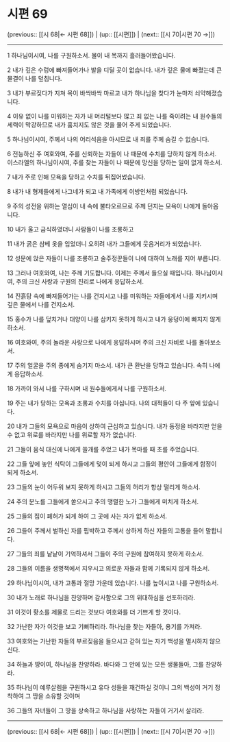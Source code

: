 # 시편 69

(previous:: [[시 68|← 시편 68]]) | (up:: [[시편]]) | (next:: [[시 70|시편 70 →]])

***




1 
하나님이시여, 나를 구원하소서. 물이 내 목까지 흘러들어왔습니다. 



2 
내가 깊은 수렁에 빠져들어가나 발을 디딜 곳이 없습니다. 내가 깊은 물에 빠졌는데 큰 물결이 나를 덮칩니다. 



3 
내가 부르짖다가 지쳐 목이 바싹바싹 마르고 내가 하나님을 찾다가 눈마저 쇠약해졌습니다. 



4 
이유 없이 나를 미워하는 자가 내 머리털보다 많고 죄 없는 나를 죽이려는 내 원수들의 세력이 막강하므로 내가 훔치지도 않은 것을 물어 주게 되었습니다. 



5 
하나님이시여, 주께서 나의 어리석음을 아시므로 내 죄를 주께 숨길 수 없습니다. 



6 
전능하신 주 여호와여, 주를 신뢰하는 자들이 나 때문에 수치를 당하지 않게 하소서. 이스라엘의 하나님이시여, 주를 찾는 자들이 나 때문에 망신을 당하는 일이 없게 하소서. 



7 
내가 주로 인해 모욕을 당하고 수치를 뒤집어썼습니다. 



8 
내가 내 형제들에게 나그네가 되고 내 가족에게 이방인처럼 되었습니다. 



9 
주의 성전을 위하는 열심이 내 속에 불타오르므로 주께 던지는 모욕이 나에게 돌아옵니다. 



10 
내가 울고 금식하였더니 사람들이 나를 조롱하고 



11 
내가 굵은 삼베 옷을 입었더니 오히려 내가 그들에게 웃음거리가 되었습니다. 



12 
성문에 앉은 자들이 나를 조롱하고 술주정꾼들이 나에 대하여 노래를 지어 부릅니다. 



13 
그러나 여호와여, 나는 주께 기도합니다. 이제는 주께서 들으실 때입니다. 하나님이시여, 주의 크신 사랑과 구원의 진리로 나에게 응답하소서. 



14 
진흙탕 속에 빠져들어가는 나를 건지시고 나를 미워하는 자들에게서 나를 지키시며 깊은 물에서 나를 건지소서. 



15 
홍수가 나를 덮치거나 대양이 나를 삼키지 못하게 하시고 내가 웅덩이에 빠지지 않게 하소서. 



16 
여호와여, 주의 놀라운 사랑으로 나에게 응답하시며 주의 크신 자비로 나를 돌아보소서. 



17 
주의 얼굴을 주의 종에게 숨기지 마소서. 내가 큰 환난을 당하고 있습니다. 속히 나에게 응답하소서. 



18 
가까이 와서 나를 구하시며 내 원수들에게서 나를 구원하소서. 



19 
주는 내가 당하는 모욕과 조롱과 수치를 아십니다. 나의 대적들이 다 주 앞에 있습니다. 



20 
내가 그들의 모욕으로 마음이 상하여 근심하고 있습니다. 내가 동정을 바라지만 얻을 수 없고 위로를 바라지만 나를 위로할 자가 없습니다. 



21 
그들이 음식 대신에 나에게 쓸개를 주었고 내가 목마를 때 초를 주었습니다. 



22 
그들 앞에 놓인 식탁이 그들에게 덫이 되게 하시고 그들의 평안이 그들에게 함정이 되게 하소서. 



23 
그들의 눈이 어두워 보지 못하게 하시고 그들의 허리가 항상 떨리게 하소서. 



24 
주의 분노를 그들에게 쏟으시고 주의 맹렬한 노가 그들에게 미치게 하소서. 



25 
그들의 집이 폐허가 되게 하여 그 곳에 사는 자가 없게 하소서. 



26 
그들이 주께서 벌하신 자를 핍박하고 주께서 상하게 하신 자들의 고통을 들어 말합니다. 



27 
그들의 죄를 낱낱이 기억하셔서 그들이 주의 구원에 참여하지 못하게 하소서. 



28 
그들의 이름을 생명책에서 지우시고 의로운 자들과 함께 기록되지 않게 하소서. 



29 
하나님이시여, 내가 고통과 절망 가운데 있습니다. 나를 높이시고 나를 구원하소서. 



30 
내가 노래로 하나님을 찬양하며 감사함으로 그의 위대하심을 선포하리라. 



31 
이것이 황소를 제물로 드리는 것보다 여호와를 더 기쁘게 할 것이다. 



32 
가난한 자가 이것을 보고 기뻐하리라. 하나님을 찾는 자들아, 용기를 가져라. 



33 
여호와는 가난한 자들의 부르짖음을 들으시고 갇혀 있는 자기 백성을 멸시하지 않으신다. 



34 
하늘과 땅이여, 하나님을 찬양하라. 바다와 그 안에 있는 모든 생물들아, 그를 찬양하라. 



35 
하나님이 예루살렘을 구원하시고 유다 성들을 재건하실 것이니 그의 백성이 거기 정착하여 그 땅을 소유할 것이며 



36 
그들의 자녀들이 그 땅을 상속하고 하나님을 사랑하는 자들이 거기서 살리라.

***

(previous:: [[시 68|← 시편 68]]) | (up:: [[시편]]) | (next:: [[시 70|시편 70 →]])
